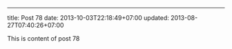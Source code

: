 ---
title: Post 78
date: 2013-10-03T22:18:49+07:00
updated: 2013-08-27T07:40:26+07:00

This is content of post 78